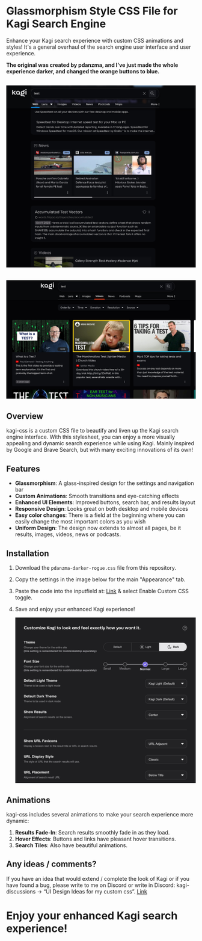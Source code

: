 # Glassmorphism Style CSS File for Kagi Search Engine

Enhance your Kagi search experience with custom CSS animations and styles! It's a general overhaul of the search engine user interface and user experience.

**The original was created by pdanzma, and I've just made the whole experience darker, and changed the orange buttons to blue.**

![Kagi CSS Glassmorphism](images/search.jpg)
---
![Kagi CSS Navigation](images/videos.jpg)
---


## Overview

kagi-css is a custom CSS file to beautify and liven up the Kagi search engine interface. With this stylesheet, you can enjoy a more visually appealing and dynamic search experience while using Kagi. Mainly inspired by Google and Brave Search, but with many exciting innovations of its own!

## Features

- **Glassmorphism**: A glass-inspired design for the settings and navigation bar
- **Custom Animations**: Smooth transitions and eye-catching effects
- **Enhanced UI Elements**: Improved buttons, search bar, and results layout
- **Responsive Design**: Looks great on both desktop and mobile devices
- **Easy color changes**: There is a field at the beginning where you can easily change the most important colors as you wish
- **Uniform Design**: The design now extends to almost all pages, be it results, images, videos, news or podcasts.


## Installation

1. Download the `pdanzma-darker-rogue.css` file from this repository.
2. Copy the settings in the image below for the main "Appearance" tab.
3. Paste the code into the inputfield at: [Link](https://kagi.com/settings?p=custom_css) & select Enable Custom CSS toggle.
4. Save and enjoy your enhanced Kagi experience!

   ![Appearance Settings](images/settings.jpg)


## Animations

kagi-css includes several animations to make your search experience more dynamic:

1. **Results Fade-In**: Search results smoothly fade in as they load.
2. **Hover Effects**: Buttons and links have pleasant hover transitions.
3. **Search Tiles**: Also have beautiful animations.

## Any ideas / comments?

If you have an idea that would extend / complete the look of Kagi or if you have found a bug, please write to me on Discord or write in Discord: kagi-discussions -> “UI Design Ideas for my custom css”. [Link](https://discord.com/channels/1256077108111868035/1265596713083732060)

# Enjoy your enhanced Kagi search experience!
